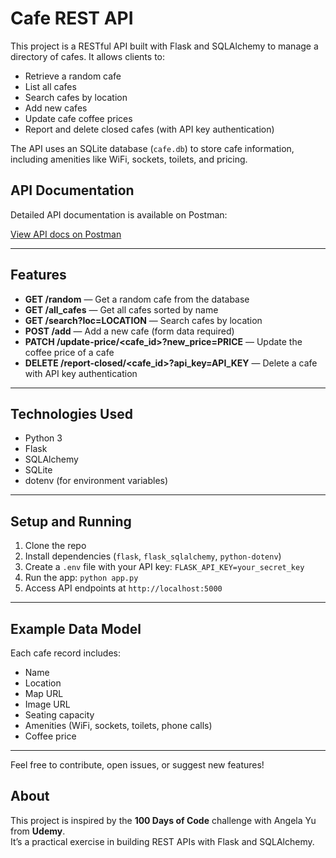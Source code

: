# Cafe REST API

This project is a RESTful API built with Flask and SQLAlchemy to manage a directory of cafes. It allows clients to:


- Retrieve a random cafe
- List all cafes
- Search cafes by location
- Add new cafes
- Update cafe coffee prices
- Report and delete closed cafes (with API key authentication)

The API uses an SQLite database (`cafe.db`) to store cafe information, including amenities like WiFi, sockets, toilets, and pricing.

## API Documentation

Detailed API documentation is available on Postman:

[View API docs on Postman](https://documenter.getpostman.com/view/45814091/2sB2x6kBYV#3408d883-8fb1-4945-8ab4-5b35189b4416)

---

## Features

- **GET /random** — Get a random cafe from the database
- **GET /all_cafes** — Get all cafes sorted by name
- **GET /search?loc=LOCATION** — Search cafes by location
- **POST /add** — Add a new cafe (form data required)
- **PATCH /update-price/<cafe_id>?new_price=PRICE** — Update the coffee price of a cafe
- **DELETE /report-closed/<cafe_id>?api_key=API_KEY** — Delete a cafe with API key authentication

---

## Technologies Used

- Python 3
- Flask
- SQLAlchemy
- SQLite
- dotenv (for environment variables)

---

## Setup and Running

1. Clone the repo
2. Install dependencies (`flask`, `flask_sqlalchemy`, `python-dotenv`)
3. Create a `.env` file with your API key: `FLASK_API_KEY=your_secret_key`
4. Run the app: `python app.py`
5. Access API endpoints at `http://localhost:5000`

---

## Example Data Model

Each cafe record includes:

- Name
- Location
- Map URL
- Image URL
- Seating capacity
- Amenities (WiFi, sockets, toilets, phone calls)
- Coffee price

---

Feel free to contribute, open issues, or suggest new features!

## About

This project is inspired by the **100 Days of Code** challenge with Angela Yu from **Udemy**.  
It’s a practical exercise in building REST APIs with Flask and SQLAlchemy.
